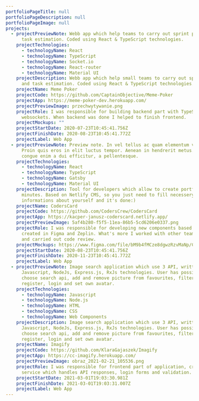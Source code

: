 ```yaml
---
portfolioPageTitle: null
portfolioPageDescription: null
portfolioPageImage: null
projects:
  - projectPreviewNote: Webb app which help teams to carry out sprint planning and
      task estimation. Coded using React & TypeScript technologies.
    projectTechnologies:
      - technologyName: React
      - technologyName: TypeScript
      - technologyName: Socket.io
      - technologyName: React-router
      - technologyName: Material UI
    projectDescription: Webb app which help small teams to carry out sprint planning
      and task estimation. Coded using React & TypeScript technologies.
    projectName: Meme Poker
    projectCode: https://github.com/CaptainObjective/Meme-Poker
    projectApp: https://meme-poker-dev.herokuapp.com/
    projectPreviewImage: przechwytywanie.png
    projectRole: I was responsible for building backend part with TypeScript and
      websockets. When backend was done I helped to finish frontend.
    projectMockups: ""
    projectStartDate: 2020-07-23T10:45:41.756Z
    projectFinishDate: 2020-08-23T10:45:41.772Z
    projectLabel: Web App
  - projectPreviewNote: Preview note. In vel tellus ac quam elementum vulputate.
      Proin quis eros in elit luctus tempor. Aenean in hendrerit metus. Donec
      congue enim a dui efficitur, a pellentesque.
    projectTechnologies:
      - technologyName: React
      - technologyName: TypeScript
      - technologyName: Gatsby
      - technologyName: Material UI
    projectDescription: Tool for developers which allow to create portfolio in few
      minutes. Based on Netlify CMS, so you just need to fill necessery
      informations about yourself and it's done:)
    projectName: CodersCard
    projectCode: https://github.com/CodersCrew/CodersCard
    projectApp: https://kacper-janusz-coderscard.netlify.app/
    projectPreviewImage: 5af4b280-f5f5-11ea-86b5-5cd6206e0337.png
    projectRole: I was responsible for developing new components based on mockups
      created in Figma and Zeplin. What's more I worked with other team members
      and carried out code review.
    projectMockups: https://www.figma.com/file/bM9b4fMCze8dgwzRzvMaNp/CodersCard-Mockups
    projectStartDate: 2020-08-23T10:45:41.756Z
    projectFinishDate: 2020-11-23T10:45:41.772Z
    projectLabel: Web App
  - projectPreviewNote: Image search application which use 3 API, written with
      Javascript, NodeJs, Express.js, RxJs technologies. User has possibility to
      choose search api, add and remove picture from favourites, filter results,
      register, login and set own avatar.
    projectTechnologies:
      - technologyName: Javascript
      - technologyName: Node.js
      - technologyName: HTML
      - technologyName: CSS
      - technologyName: Web Components
    projectDescription: Image search application which use 3 API, written with
      Javascript, NodeJs, Express.js, RxJs technologies. User has possibility to
      choose search api, add and remove picture from favourites, filter results,
      register, login and set own avatar.
    projectName: Imagify
    projectCode: https://github.com/KlaraGajaszek/Imagify
    projectApp: https://cc-imagify.herokuapp.com/
    projectPreviewImage: obraz_2021-02-21_105536.png
    projectRole: I was responsible for frontend part of application, creation of
      service which handles API responses, login forms and validation.
    projectStartDate: 2021-03-01T19:03:30.981Z
    projectFinishDate: 2021-03-01T19:03:31.007Z
    projectLabel: Web App
---
```

